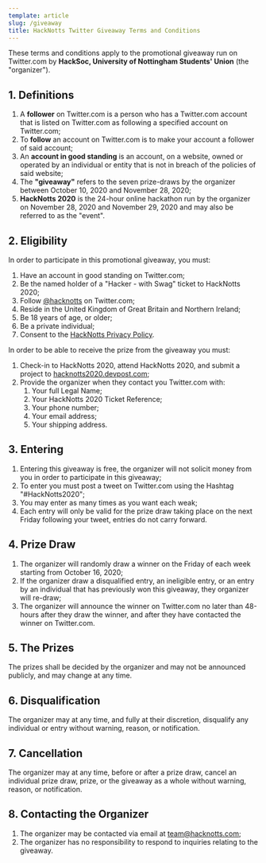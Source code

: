 ```yaml
---
template: article
slug: /giveaway
title: HackNotts Twitter Giveaway Terms and Conditions
---
```


These terms and conditions apply to the promotional giveaway run on Twitter.com by **HackSoc, University of Nottingham Students' Union** (the "organizer").

## 1. Definitions

1. A **follower** on Twitter.com is a person who has a Twitter.com account that is listed on Twitter.com as following a specified account on Twitter.com;
1. To **follow** an account on Twitter.com is to make your account a follower of said account;
1. An **account in good standing** is an account, on a website, owned or operated by an individual or entity that is not in breach of the policies of said website;
1. The **"giveaway"** refers to the seven prize-draws by the organizer between October 10, 2020 and November 28, 2020;
1. **HackNotts 2020** is the 24-hour online hackathon run by the organizer on November 28, 2020 and November 29, 2020 and may also be referred to as the "event".

## 2. Eligibility
In order to participate in this promotional giveaway, you must:
1. Have an account in good standing on Twitter.com;
1. Be the named holder of a "Hacker - with Swag" ticket to HackNotts 2020;
1. Follow [@hacknotts](https://twitter.com/hacknotts) on Twitter.com;
1. Reside in the United Kingdom of Great Britain and Northern Ireland;
1. Be 18 years of age, or older;
1. Be a private individual;
1. Consent to the [HackNotts Privacy Policy](https://smallprint.tito.io/hacknotts/2020).

In order to be able to receive the prize from the giveaway you must:
1. Check-in to HackNotts 2020, attend HackNotts 2020, and submit a project to [hacknotts2020.devpost.com](https://hacknotts2020.devpost.com/);
1. Provide the organizer when they contact you Twitter.com with:
    1. Your full Legal Name;
    1. Your HackNotts 2020 Ticket Reference;
    1. Your phone number;
    1. Your email address;
    1. Your shipping address.

## 3. Entering

1. Entering this giveaway is free, the organizer will not solicit money from you in order to participate in this giveaway;
1. To enter you must post a tweet on Twitter.com using the Hashtag "#HackNotts2020";
1. You may enter as many times as you want each weak;
1. Each entry will only be valid for the prize draw taking place on the next Friday following your tweet, entries do not carry forward.

## 4. Prize Draw
1. The organizer will randomly draw a winner on the Friday of each week starting from October 16, 2020;
1. If the organizer draw a disqualified entry, an ineligible entry, or an entry by an individual that has previously won this giveaway, they organizer will re-draw;
1. The organizer will announce the winner on Twitter.com no later than 48-hours after they draw the winner, and after they have contacted the winner on Twitter.com.

## 5. The Prizes
The prizes shall be decided by the organizer and may not be announced publicly, and may change at any time.

## 6. Disqualification
The organizer may at any time, and fully at their discretion, disqualify any individual or entry without warning, reason, or notification.

## 7. Cancellation
The organizer may at any time, before or after a prize draw, cancel an individual prize draw, prize, or the giveaway as a whole without warning, reason, or notification.

## 8. Contacting the Organizer
1. The organizer may be contacted via email at [team@hacknotts.com](mailto:team@hacknotts.com);
1. The organizer has no responsibility to respond to inquiries relating to the giveaway.
